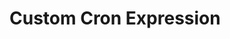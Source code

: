 # Custom Cron Expression

<code-example title="cron expression with seconds">
<template v-slot:source>

<<< @/src/.vuepress/components/custom-fields.vue

</template>
<custom-fields />
</code-example>
